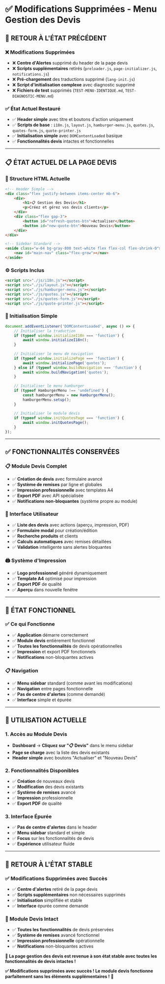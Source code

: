 # ✅ Modifications Supprimées - Menu Gestion des Devis

## 🔄 **RETOUR À L'ÉTAT PRÉCÉDENT**

### **❌ Modifications Supprimées**
- ❌ **Centre d'Alertes** supprimé du header de la page devis
- ❌ **Scripts supplémentaires** retirés (`preloader.js`, `page-initializer.js`, `notifications.js`)
- ❌ **Pré-chargement** des traductions supprimé (`lang-init.js`)
- ❌ **Script d'initialisation complexe** avec diagnostic supprimé
- ❌ **Fichiers de test** supprimés (`TEST-MENU-IDENTIQUE.md`, `TEST-DIAGNOSTIC-MENU.md`)

### **✅ État Actuel Restauré**
- ✅ **Header simple** avec titre et boutons d'action uniquement
- ✅ **Scripts de base** : `i18n.js`, `layout.js`, `hamburger-menu.js`, `quotes.js`, `quotes-form.js`, `quote-printer.js`
- ✅ **Initialisation simple** avec `DOMContentLoaded` basique
- ✅ **Fonctionnalités devis** intactes et fonctionnelles

---

## 📋 **ÉTAT ACTUEL DE LA PAGE DEVIS**

### **🎯 Structure HTML Actuelle**
```html
<!-- Header Simple -->
<div class="flex justify-between items-center mb-6">
    <div>
        <h1>📋 Gestion des Devis</h1>
        <p>Créez et gérez vos devis clients</p>
    </div>
    <div class="flex gap-3">
        <button id="refresh-quotes-btn">Actualiser</button>
        <button id="new-quote-btn">Nouveau Devis</button>
    </div>
</div>

<!-- Sidebar Standard -->
<aside class="w-64 bg-gray-800 text-white flex flex-col flex-shrink-0">
    <nav id="main-nav" class="flex-grow"></nav>
</aside>
```

### **⚙️ Scripts Inclus**
```html
<script src="./js/i18n.js"></script>
<script src="./js/layout.js"></script>
<script src="./js/hamburger-menu.js"></script>
<script src="./js/quotes.js"></script>
<script src="./js/quotes-form.js"></script>
<script src="./js/quote-printer.js"></script>
```

### **🔧 Initialisation Simple**
```javascript
document.addEventListener('DOMContentLoaded', async () => {
    // Initialiser la traduction
    if (typeof window.initializeI18n === 'function') {
        await window.initializeI18n();
    }
    
    // Initialiser le menu de navigation
    if (typeof window.initializePage === 'function') {
        await window.initializePage('quotes');
    } else if (typeof window.buildNavigation === 'function') {
        await window.buildNavigation('quotes');
    }
    
    // Initialiser le menu hamburger
    if (typeof HamburgerMenu !== 'undefined') {
        const hamburgerMenu = new HamburgerMenu();
        hamburgerMenu.setup();
    }
    
    // Initialiser le module devis
    if (typeof window.initQuotesPage === 'function') {
        await window.initQuotesPage();
    }
});
```

---

## ✅ **FONCTIONNALITÉS CONSERVÉES**

### **📋 Module Devis Complet**
- ✅ **Création de devis** avec formulaire avancé
- ✅ **Système de remises** par ligne et globales
- ✅ **Impression professionnelle** avec templates A4
- ✅ **Export PDF** avec API spécialisée
- ✅ **Notifications non-bloquantes** (système propre au module)

### **🎨 Interface Utilisateur**
- ✅ **Liste des devis** avec actions (aperçu, impression, PDF)
- ✅ **Formulaire modal** pour création/édition
- ✅ **Recherche produits** et clients
- ✅ **Calculs automatiques** avec remises détaillées
- ✅ **Validation** intelligente sans alertes bloquantes

### **🖨️ Système d'Impression**
- ✅ **Logo professionnel** généré dynamiquement
- ✅ **Template A4** optimisé pour impression
- ✅ **Export PDF** de qualité
- ✅ **Aperçu** dans nouvelle fenêtre

---

## 🎯 **ÉTAT FONCTIONNEL**

### **✅ Ce qui Fonctionne**
- ✅ **Application** démarre correctement
- ✅ **Module devis** entièrement fonctionnel
- ✅ **Toutes les fonctionnalités** de devis opérationnelles
- ✅ **Impression** et export PDF fonctionnels
- ✅ **Notifications** non-bloquantes actives

### **📋 Navigation**
- ✅ **Menu sidebar** standard (comme avant les modifications)
- ✅ **Navigation** entre pages fonctionnelle
- ✅ **Pas de centre d'alertes** (comme demandé)
- ✅ **Interface** simple et épurée

---

## 🚀 **UTILISATION ACTUELLE**

### **1. Accès au Module Devis**
- **Dashboard** → **Cliquez sur "📋 Devis"** dans le menu sidebar
- **Page se charge** avec la liste des devis existants
- **Header simple** avec boutons "Actualiser" et "Nouveau Devis"

### **2. Fonctionnalités Disponibles**
- ✅ **Création** de nouveaux devis
- ✅ **Modification** des devis existants
- ✅ **Système de remises** avancé
- ✅ **Impression** professionnelle
- ✅ **Export PDF** de qualité

### **3. Interface Épurée**
- ✅ **Pas de centre d'alertes** dans le header
- ✅ **Menu sidebar** standard et simple
- ✅ **Focus** sur les fonctionnalités de devis
- ✅ **Expérience** utilisateur fluide

---

## 🎊 **RETOUR À L'ÉTAT STABLE**

### **✅ Modifications Supprimées avec Succès**
- ✅ **Centre d'alertes** retiré de la page devis
- ✅ **Scripts supplémentaires** non nécessaires supprimés
- ✅ **Initialisation** simplifiée et stable
- ✅ **Interface** épurée comme demandé

### **🚀 Module Devis Intact**
- ✅ **Toutes les fonctionnalités** de devis préservées
- ✅ **Système de remises** avancé fonctionnel
- ✅ **Impression professionnelle** opérationnelle
- ✅ **Notifications** non-bloquantes actives

**🎯 La page gestion des devis est revenue à son état stable avec toutes les fonctionnalités de devis intactes !**

**✅ Modifications supprimées avec succès ! Le module devis fonctionne parfaitement sans les éléments supplémentaires !** 🎉
